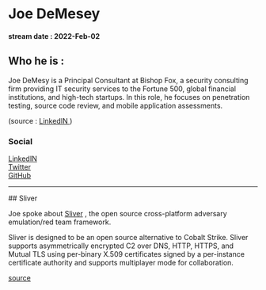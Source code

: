 # Joe DeMesey
#### stream date : 2022-Feb-02

## Who he is :
Joe DeMesy is a Principal Consultant at Bishop Fox, a security consulting firm providing IT security services to the Fortune 500, global financial institutions, and high-tech startups. In this role, he focuses on penetration testing, source code review, and mobile application assessments. 

(source : [LinkedIN ](https://www.linkedin.com/in/joseph-demesy-44081674/))

### Social

[LinkedIN](https://www.linkedin.com/in/joseph-demesy-44081674/)<br>
[Twitter ](https://twitter.com/LittleJoeTables)<br>
[GitHub](https://github.com/moloch)
<hr>
## Sliver 

Joe spoke about [Sliver](https://github.com/BishopFox/sliver) , the open source cross-platform adversary emulation/red team framework.

Sliver is designed to be an open source alternative to Cobalt Strike. Sliver supports asymmetrically encrypted C2 over DNS, HTTP, HTTPS, and Mutual TLS using per-binary X.509 certificates signed by a per-instance certificate authority and supports multiplayer mode for collaboration.

[source](https://bishopfox.com/blog/sliver)

